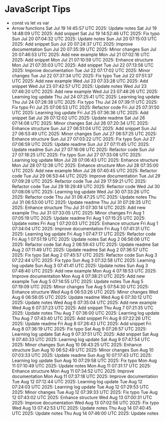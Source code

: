 # JavaScript Tips
- const vs let vs var
- Arrow functions
Sat Jul 19 14:45:57 UTC 2025: Update notes
Sat Jul 19 14:48:09 UTC 2025: Add snippet
Sat Jul 19 14:52:46 UTC 2025: Fix typo
Sun Jul 20 07:04:32 UTC 2025: Update notes
Sun Jul 20 07:15:03 UTC 2025: Add snippet
Sun Jul 20 07:24:37 UTC 2025: Improve documentation
Sun Jul 20 07:35:39 UTC 2025: Minor changes
Sun Jul 20 07:46:53 UTC 2025: Add new example
Mon Jul 21 07:02:16 UTC 2025: Add snippet
Mon Jul 21 07:10:59 UTC 2025: Enhance structure
Mon Jul 21 07:35:03 UTC 2025: Add snippet
Tue Jul 22 07:13:56 UTC 2025: Improve documentation
Tue Jul 22 07:17:02 UTC 2025: Minor changes
Tue Jul 22 07:37:34 UTC 2025: Fix typo
Tue Jul 22 07:51:37 UTC 2025: Add new example
Wed Jul 23 07:33:28 UTC 2025: Add snippet
Wed Jul 23 07:42:57 UTC 2025: Update notes
Wed Jul 23 07:46:20 UTC 2025: Add new example
Wed Jul 23 07:48:26 UTC 2025: Learning log update
Thu Jul 24 07:25:41 UTC 2025: Learning log update
Thu Jul 24 07:28:38 UTC 2025: Fix typo
Thu Jul 24 07:39:11 UTC 2025: Fix typo
Fri Jul 25 07:06:53 UTC 2025: Refactor code
Fri Jul 25 07:31:50 UTC 2025: Learning log update
Fri Jul 25 07:36:36 UTC 2025: Add snippet
Sat Jul 26 07:12:02 UTC 2025: Update readme
Sat Jul 26 07:14:08 UTC 2025: Minor changes
Sat Jul 26 07:20:34 UTC 2025: Enhance structure
Sun Jul 27 06:51:04 UTC 2025: Add snippet
Sun Jul 27 06:53:49 UTC 2025: Minor changes
Sun Jul 27 06:57:25 UTC 2025: Enhance structure
Sun Jul 27 07:03:22 UTC 2025: Fix typo
Sun Jul 27 07:06:59 UTC 2025: Update readme
Sun Jul 27 07:11:45 UTC 2025: Update readme
Sun Jul 27 07:16:08 UTC 2025: Refactor code
Sun Jul 27 07:18:25 UTC 2025: Fix typo
Sun Jul 27 07:33:08 UTC 2025: Learning log update
Mon Jul 28 07:06:43 UTC 2025: Enhance structure
Mon Jul 28 07:12:36 UTC 2025: Enhance structure
Mon Jul 28 07:35:00 UTC 2025: Add new example
Mon Jul 28 07:40:45 UTC 2025: Refactor code
Tue Jul 29 06:53:44 UTC 2025: Improve documentation
Tue Jul 29 07:09:28 UTC 2025: Refactor code
Tue Jul 29 17:59:21 UTC 2025: Refactor code
Tue Jul 29 18:29:49 UTC 2025: Refactor code
Wed Jul 30 07:08:06 UTC 2025: Learning log update
Wed Jul 30 07:33:26 UTC 2025: Refactor code
Thu Jul 31 06:47:25 UTC 2025: Update notes
Thu Jul 31 06:53:00 UTC 2025: Update readme
Thu Jul 31 07:26:35 UTC 2025: Enhance structure
Thu Jul 31 07:30:14 UTC 2025: Add new example
Thu Jul 31 07:33:05 UTC 2025: Minor changes
Fri Aug  1 07:05:19 UTC 2025: Update readme
Fri Aug  1 07:15:25 UTC 2025: Update notes
Fri Aug  1 07:20:03 UTC 2025: Enhance structure
Fri Aug  1 07:34:04 UTC 2025: Improve documentation
Fri Aug  1 07:41:31 UTC 2025: Learning log update
Fri Aug  1 07:47:17 UTC 2025: Refactor code
Fri Aug  1 07:51:19 UTC 2025: Update notes
Sat Aug  2 06:56:06 UTC 2025: Refactor code
Sat Aug  2 06:59:43 UTC 2025: Update readme
Sat Aug  2 07:11:49 UTC 2025: Update readme
Sat Aug  2 07:36:57 UTC 2025: Fix typo
Sat Aug  2 07:45:57 UTC 2025: Refactor code
Sun Aug  3 07:22:44 UTC 2025: Fix typo
Sun Aug  3 07:32:58 UTC 2025: Learning log update
Sun Aug  3 07:41:41 UTC 2025: Update notes
Sun Aug  3 07:48:40 UTC 2025: Add new example
Mon Aug  4 07:18:53 UTC 2025: Improve documentation
Mon Aug  4 07:38:21 UTC 2025: Add new example
Tue Aug  5 07:14:55 UTC 2025: Update notes
Tue Aug  5 07:19:09 UTC 2025: Minor changes
Tue Aug  5 07:54:30 UTC 2025: Enhance structure
Wed Aug  6 06:53:26 UTC 2025: Minor changes
Wed Aug  6 06:56:05 UTC 2025: Update readme
Wed Aug  6 07:30:12 UTC 2025: Update notes
Wed Aug  6 07:35:04 UTC 2025: Add new example
Wed Aug  6 07:37:23 UTC 2025: Add snippet
Thu Aug  7 07:21:35 UTC 2025: Update notes
Thu Aug  7 07:36:00 UTC 2025: Learning log update
Thu Aug  7 07:43:40 UTC 2025: Add snippet
Fri Aug  8 07:22:26 UTC 2025: Update readme
Fri Aug  8 07:26:43 UTC 2025: Add snippet
Fri Aug  8 07:36:19 UTC 2025: Fix typo
Sat Aug  9 07:26:57 UTC 2025: Learning log update
Sat Aug  9 07:37:51 UTC 2025: Add snippet
Sat Aug  9 07:40:33 UTC 2025: Learning log update
Sat Aug  9 07:47:54 UTC 2025: Minor changes
Sun Aug 10 06:43:25 UTC 2025: Enhance structure
Sun Aug 10 06:52:49 UTC 2025: Minor changes
Sun Aug 10 07:03:33 UTC 2025: Update readme
Sun Aug 10 07:17:43 UTC 2025: Learning log update
Sun Aug 10 07:29:58 UTC 2025: Fix typo
Mon Aug 11 07:10:49 UTC 2025: Update notes
Mon Aug 11 07:31:17 UTC 2025: Enhance structure
Mon Aug 11 07:34:52 UTC 2025: Improve documentation
Mon Aug 11 07:37:18 UTC 2025: Improve documentation
Tue Aug 12 07:12:44 UTC 2025: Learning log update
Tue Aug 12 07:24:03 UTC 2025: Learning log update
Tue Aug 12 07:29:53 UTC 2025: Minor changes
Tue Aug 12 07:39:33 UTC 2025: Fix typo
Tue Aug 12 07:43:02 UTC 2025: Enhance structure
Wed Aug 13 07:00:31 UTC 2025: Improve documentation
Wed Aug 13 07:02:56 UTC 2025: Fix typo
Wed Aug 13 07:42:53 UTC 2025: Update notes
Thu Aug 14 07:40:45 UTC 2025: Update notes
Thu Aug 14 07:46:00 UTC 2025: Update notes
